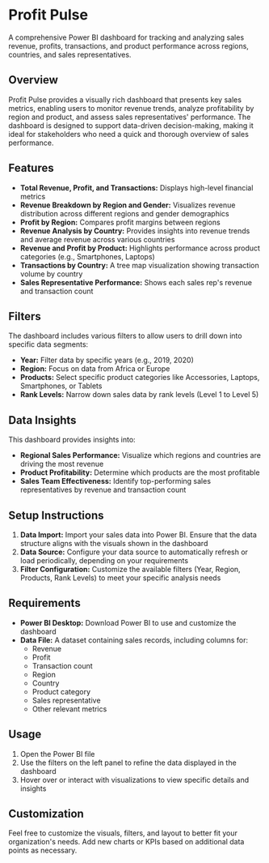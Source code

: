 # Profit Pulse

A comprehensive Power BI dashboard for tracking and analyzing sales revenue, profits, transactions, and product performance across regions, countries, and sales representatives.

## Overview

Profit Pulse provides a visually rich dashboard that presents key sales metrics, enabling users to monitor revenue trends, analyze profitability by region and product, and assess sales representatives' performance. The dashboard is designed to support data-driven decision-making, making it ideal for stakeholders who need a quick and thorough overview of sales performance.

## Features

- **Total Revenue, Profit, and Transactions:** Displays high-level financial metrics
- **Revenue Breakdown by Region and Gender:** Visualizes revenue distribution across different regions and gender demographics
- **Profit by Region:** Compares profit margins between regions
- **Revenue Analysis by Country:** Provides insights into revenue trends and average revenue across various countries
- **Revenue and Profit by Product:** Highlights performance across product categories (e.g., Smartphones, Laptops)
- **Transactions by Country:** A tree map visualization showing transaction volume by country
- **Sales Representative Performance:** Shows each sales rep's revenue and transaction count

## Filters

The dashboard includes various filters to allow users to drill down into specific data segments:

- **Year:** Filter data by specific years (e.g., 2019, 2020)
- **Region:** Focus on data from Africa or Europe
- **Products:** Select specific product categories like Accessories, Laptops, Smartphones, or Tablets
- **Rank Levels:** Narrow down sales data by rank levels (Level 1 to Level 5)

## Data Insights

This dashboard provides insights into:

- **Regional Sales Performance:** Visualize which regions and countries are driving the most revenue
- **Product Profitability:** Determine which products are the most profitable
- **Sales Team Effectiveness:** Identify top-performing sales representatives by revenue and transaction count

## Setup Instructions

1. **Data Import:** Import your sales data into Power BI. Ensure that the data structure aligns with the visuals shown in the dashboard
2. **Data Source:** Configure your data source to automatically refresh or load periodically, depending on your requirements
3. **Filter Configuration:** Customize the available filters (Year, Region, Products, Rank Levels) to meet your specific analysis needs

## Requirements

- **Power BI Desktop:** Download Power BI to use and customize the dashboard
- **Data File:** A dataset containing sales records, including columns for:
  - Revenue
  - Profit
  - Transaction count
  - Region
  - Country
  - Product category
  - Sales representative
  - Other relevant metrics

## Usage

1. Open the Power BI file
2. Use the filters on the left panel to refine the data displayed in the dashboard
3. Hover over or interact with visualizations to view specific details and insights

## Customization

Feel free to customize the visuals, filters, and layout to better fit your organization's needs. Add new charts or KPIs based on additional data points as necessary.
